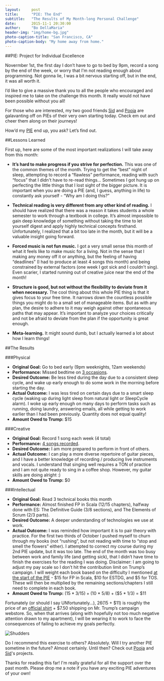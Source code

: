 ```yaml
---
layout:     post
title:      "PIE: The End"
subtitle:   "The Results of My Month-long Personal Challenge"
date:       2015-11-1 20:30:00
author:     "Bo DellaMaria"
header-img: "img/home-bg.jpg"
photo-caption-title: "San Francisco, CA"
photo-caption-body: "My home away from home."
---
```


##PIE: Project for Individual Excellence

Novermber 1st, the first day I don’t have to go to bed by 9pm, record a song by the end of the week, or worry that I'm not reading enough about programming. Not gonna lie, I was a bit nervous starting off, but in the end, it was all worth it.

I’d like to give a massive thank you to all the people who encouraged and inspired me to take on the challenge this month. It really would not have been possible without you all!

For those who are interested, my two good friends [Sid](http://www.sidsethupathi.com/project-for-individual-excellence/) and [Pooja](https://poojabroad.wordpress.com/2015/11/01/a-slice-of-pie/) are galavanting off on PIEs of their very own starting today. Check em out and cheer them along on their journeys!

How’d my [PIE](2015/10/01/pie-october/) end up, you ask? Let’s find out.

##Lessons Learned

First up, here are some of the most important realizations I will take away from this month:

 - **It’s hard to make progress if you strive for perfection.**
	This was one of the common themes of the month. Trying to get the “best” night of sleep, attempting to record a “flawless” performance, reading with such “focus” that I didn't have to re-read things... Sometimes I got hung up on perfecting the little things that I lost sight of the bigger picture. It is important when you are doing a PIE (and, I guess, anything in life) to constantly ask yourself - “Why am I doing this?”

 - **Technical reading is very different from any other kind of reading.**
	I should have realized that there was a reason it takes students a whole semester to work through a textbook in college. It’s almost impossible to gain deep knowledge of something without taking the time to let yourself digest and apply highly technical concepts firsthand. Unfortunately, I realized that a bit too late in the month, but it will be a valuable insight going forward.

 - **Forced music is not fun music.**
	I got a very small sense this month of what it feels like to make music for a living. Not in the sense that I making any money off it or anything, but the feeling of having “deadlines” (I had to produce at least 4 songs this month) and being constrained by external factors (one week I got sick and I couldn't sing). Even scarier, I started running out of creative juice near the end of the month!

 - **Structure is good, but not without the flexibility to deviate from it when necessary.**
	The cool thing about this whole PIE thing is that it gives focus to your free time. It narrows down the countless possible things you might do to a small set of manageable items. But as with any plan, the desire to adhere to it may weigh against other spontaneous paths that may appear. It’s important to analyze your choices critically and not be afraid to deviate from the plan if the opportunity is great enough.

 - **Meta-learning.**
	It might sound dumb, but I actually learned a lot about how I learn things!

##The Results

###Physical
 - **Original Goal:** Go to bed early (9pm weeknights, 12am weekends)
 - **Performance:** Missed bedtime on <a href="https://docs.google.com/spreadsheets/d/1GUX_FZ9SYKq9rpwJHOKTl6Ciz7aZVl2DNeUTYAQrPCc" style="text-decoration: underline">3 occasions</a>.
 - **Desired Outcome:** Be less tired during the day due to a consistent sleep cycle, and wake up early enough to do some work in the morning before starting the day.
 - **Actual Outcome:** I was less tired on certain days due to a smart sleep cycle (waking up during light sleep from natural light or SleepCycle alarm). I woke up early enough on many days to perform tasks such as running, doing laundry, answering emails, all while getting to work earlier than I had been previously. Quantity does not equal quality!
 - **Amount Owed to Trump:** $15

###Creative

 - **Original Goal:** Record 1 song each week (4 total)
 - **Performance:** <a href="https://www.youtube.com/playlist?list=PLpMOT-kVF1Bwwb7KymShJVpg_swe7X3pg" style="text-decoration: underline">4 songs recorded</a>.
 - **Desired Outcome:** I am more prepared to perform in front of others.
 - **Actual Outcome:** I can play a more diverse repertoire of guitar pieces, and I have a better knowledge of recording / producing live instruments and vocals. I understand that singing well requires a TON of practice and I am not quite ready to sing in a coffee shop. However, my guitar skills are doing alright :)
 - **Amount Owed to Trump:** $0

###Intellectual

 - **Original Goal:** Read 3 technical books this month
 - **Performance:** Almost finished FP in Scala (12/15 chapters), halfway done with ES: The Definitive Guide (3/8 sections), and The Elements of Scrum (2/3 parts).
 - **Desired Outcome:** A deeper understanding of technologies we use at work.
 - **Actual Outcome:** I was reminded how important it is to pair theory with practice. For the first two thirds of October I pushed myself to churn through my books (not “rushing”, but not reading with time to “stop and smell the flowers” either). I attempted to correct my course during my 2nd PIE update, but it was too late. The end of the month was too busy between work and family life (and getting sick), that I didn’t have time to finish the exercises for the reading I was doing. Disclaimer: I am going to adjust my pay scale so I don’t hit the contribution limit on Trump’s campaign. I will weight each book based on the difficulty I mentioned [at the start of the PIE](2015/10/01/pie-october/) - $15 for FP in Scala, $10 for ESTDG, and $5 for TOS. These will then be multiplied by the remaining sections/chapters I still need to complete in each book.
 - **Amount Owed to Trump:** ($15 * 3/15) + ($10 * 5/8) + ($5 * 1/3) = $11

Fortunately (or should I say UNfortunately…), $26 ($15 + $11) is roughly the price of an [official shirt](http://shop.donaldjtrump.com/product-p/dtc-ocmt-wh.htm) + $7.50 shipping on Mr. Trump’s campaign webstore. So, when that arrives (along with hopefully not too much negative attention drawn to my apartment), I will be wearing it to work to face the consequences of failing to achieve my goals perfectly.

![*Shudders*](/img/trump-confirmation.png)

Do I recommend this exercise to others? Absolutely. Will I try another PIE sometime in the future? Almost certainly. Until then? Check out [Pooja](https://poojabroad.wordpress.com/2015/11/01/a-slice-of-pie/) and [Sid](http://www.sidsethupathi.com/project-for-individual-excellence/)'s projects.

Thanks for reading this far! I'm really grateful for all the support over the past month. Please drop me a note if you have any exciting PIE adventures of your own!
